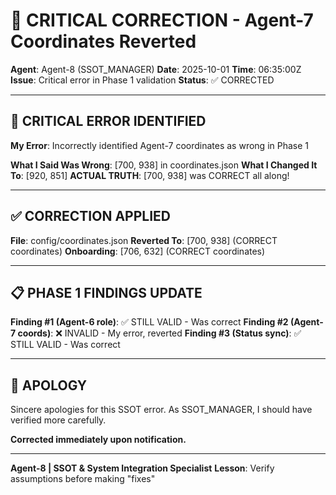 # 🚨 CRITICAL CORRECTION - Agent-7 Coordinates Reverted

**Agent**: Agent-8 (SSOT_MANAGER)
**Date**: 2025-10-01
**Time**: 06:35:00Z
**Issue**: Critical error in Phase 1 validation
**Status**: ✅ CORRECTED

---

## 🚨 CRITICAL ERROR IDENTIFIED

**My Error**: Incorrectly identified Agent-7 coordinates as wrong in Phase 1

**What I Said Was Wrong**: [700, 938] in coordinates.json
**What I Changed It To**: [920, 851]
**ACTUAL TRUTH**: [700, 938] was CORRECT all along!

---

## ✅ CORRECTION APPLIED

**File**: config/coordinates.json
**Reverted To**: [700, 938] (CORRECT coordinates)
**Onboarding**: [706, 632] (CORRECT coordinates)

---

## 📋 PHASE 1 FINDINGS UPDATE

**Finding #1 (Agent-6 role)**: ✅ STILL VALID - Was correct
**Finding #2 (Agent-7 coords)**: ❌ INVALID - My error, reverted
**Finding #3 (Status sync)**: ✅ STILL VALID - Was correct

---

## 🙏 APOLOGY

Sincere apologies for this SSOT error. As SSOT_MANAGER, I should have verified more carefully.

**Corrected immediately upon notification.**

---

**Agent-8 | SSOT & System Integration Specialist**
**Lesson**: Verify assumptions before making "fixes"
